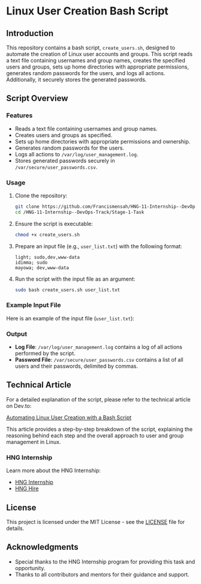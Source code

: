 # Linux User Creation Bash Script

## Introduction

This repository contains a bash script, `create_users.sh`, designed to automate the creation of Linux user accounts and groups. This script reads a text file containing usernames and group names, creates the specified users and groups, sets up home directories with appropriate permissions, generates random passwords for the users, and logs all actions. Additionally, it securely stores the generated passwords.

## Script Overview

### Features

- Reads a text file containing usernames and group names.
- Creates users and groups as specified.
- Sets up home directories with appropriate permissions and ownership.
- Generates random passwords for the users.
- Logs all actions to `/var/log/user_management.log`.
- Stores generated passwords securely in `/var/secure/user_passwords.csv`.

### Usage

1. Clone the repository:
    ```bash
    git clone https://github.com/Francismensah/HNG-11-Internship--DevOps-Track.git
    cd /HNG-11-Internship--DevOps-Track/Stage-1-Task
    ```

2. Ensure the script is executable:
    ```bash
    chmod +x create_users.sh
    ```

3. Prepare an input file (e.g., `user_list.txt`) with the following format:
    ```
    light; sudo,dev,www-data
    idimma; sudo
    mayowa; dev,www-data
    ```

4. Run the script with the input file as an argument:
    ```bash
    sudo bash create_users.sh user_list.txt
    ```

### Example Input File

Here is an example of the input file (`user_list.txt`):


### Output

- **Log File**: `/var/log/user_management.log` contains a log of all actions performed by the script.
- **Password File**: `/var/secure/user_passwords.csv` contains a list of all users and their passwords, delimited by commas.

## Technical Article

For a detailed explanation of the script, please refer to the technical article on Dev.to:

[Automating Linux User Creation with a Bash Script](https://dev.to/your-article-link)

This article provides a step-by-step breakdown of the script, explaining the reasoning behind each step and the overall approach to user and group management in Linux.

### HNG Internship

Learn more about the HNG Internship:
- [HNG Internship](https://hng.tech/internship)
- [HNG Hire](https://hng.tech/hire)

## License

This project is licensed under the MIT License - see the [LICENSE](LICENSE) file for details.

## Acknowledgments

- Special thanks to the HNG Internship program for providing this task and opportunity.
- Thanks to all contributors and mentors for their guidance and support.